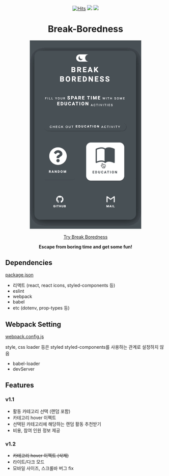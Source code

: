 <div align=center>

[![Hits](https://hits.seeyoufarm.com/api/count/incr/badge.svg?url=https%3A%2F%2Fgithub.com%2Fdooyeong20%2FBreak-Boredness&count_bg=%2379C83D&title_bg=%23555555&icon=&icon_color=%23E7E7E7&title=hits&edge_flat=false)](https://hits.seeyoufarm.com) ![](https://img.shields.io/github/languages/top/dooyeong20/break-boredness) ![](https://img.shields.io/badge/version-v1.2-red)

<h1> Break-Boredness </h1>

<img src="./img/main.gif" width=350>

</br>

[Try Break Boredness](https://dooyeong20.github.io/Break-Boredness/)

<b>Escape from boring time and get some fun! </b>

</div>

## Dependencies

[package.json](./package.json)

- 리액트 (react, react icons, styled-components 등)
- eslint
- webpack
- babel
- etc (dotenv, prop-types 등)

## Webpack Setting

[webpack.config.js](./config/webpack.config.js)

style, css loader 등은 styled styled-components를 사용하는 관계로 설정하지 않음

- babel-loader
- devServer

## Features

### v1.1

- 활동 카테고리 선택 (랜덤 포함)
- 카테고리 hover 이펙트
- 선택된 카테고리에 해당하는 랜덤 활동 추천받기
- 비용, 참여 인원 정보 제공

### v1.2

- ~~카테고리 hover 이펙트 (삭제)~~
- 라이트/다크 모드
- 모바일 사이즈, 스크롤바 버그 fix
